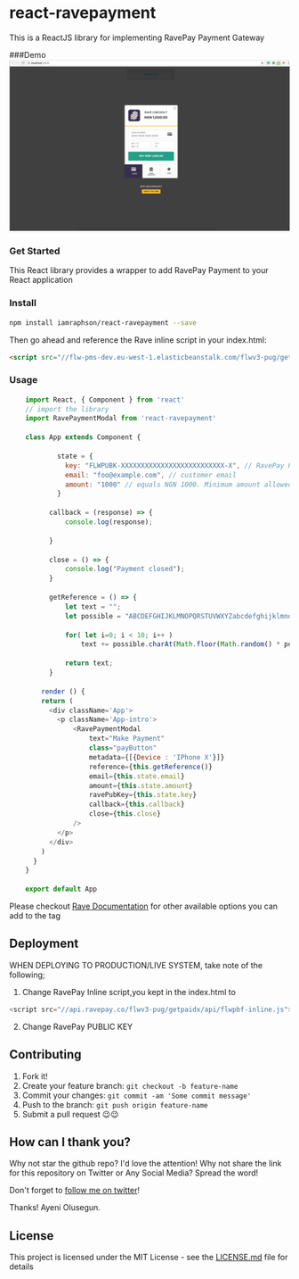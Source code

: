 # react-ravepayment

This is a ReactJS library for implementing RavePay Payment Gateway

###Demo
![Alt text](React_App.png?raw=true "Demo Image")

### Get Started

This React library provides a wrapper to add RavePay Payment to your React application

### Install
```bash
npm install iamraphson/react-ravepayment --save
```

Then go ahead and reference the Rave inline script in your index.html:
```html
<script src="//flw-pms-dev.eu-west-1.elasticbeanstalk.com/flwv3-pug/getpaidx/api/flwpbf-inline.js"></script>
```

### Usage

```javascript
    import React, { Component } from 'react'
    // import the library
    import RavePaymentModal from 'react-ravepayment'
    
    class App extends Component {
    
    		state = {
    		  key: "FLWPUBK-XXXXXXXXXXXXXXXXXXXXXXXXXX-X", // RavePay PUBLIC KEY
    		  email: "foo@example.com", // customer email
    		  amount: "1000" // equals NGN 1000. Minimum amount allowed NGN 1 while on production or live system, it's 10
    	    }
    
    	  callback = (response) => {
    		  console.log(response);
    
    	  }
    
    	  close = () => {
    		  console.log("Payment closed");
    	  }
    
    	  getReference = () => {
    		  let text = "";
    		  let possible = "ABCDEFGHIJKLMNOPQRSTUVWXYZabcdefghijklmnopqrstuvwxyz0123456789-.=";
    
    		  for( let i=0; i < 10; i++ )
    			  text += possible.charAt(Math.floor(Math.random() * possible.length));
    
    		  return text;
    	  }
    
    	render () {
        return (
          <div className='App'>
            <p className='App-intro'>
    	        <RavePaymentModal
    		        text="Make Payment"
    		        class="payButton"
    		        metadata={[{Device : 'IPhone X'}]}
    		        reference={this.getReference()}
    		        email={this.state.email}
    		        amount={this.state.amount}
    		        ravePubKey={this.state.key}
    		        callback={this.callback}
    		        close={this.close}
    	        />
            </p>
          </div>
        )
      }
    }
    
    export default App
```

Please checkout [Rave Documentation](https://flutterwavedevelopers.readme.io/docs/rave-inline-js#section-parameter-reference) for other available options you can add to the tag


## Deployment
WHEN DEPLOYING TO PRODUCTION/LIVE SYSTEM, take note of the following;
1) Change RavePay Inline script,you kept in the index.html to 
```javascript
<script src="//api.ravepay.co/flwv3-pug/getpaidx/api/flwpbf-inline.js"></script>
```
2) Change RavePay PUBLIC KEY 

## Contributing
1. Fork it!
2. Create your feature branch: `git checkout -b feature-name`
3. Commit your changes: `git commit -am 'Some commit message'`
4. Push to the branch: `git push origin feature-name`
5. Submit a pull request 😉😉

## How can I thank you?

Why not star the github repo? I'd love the attention! Why not share the link for this repository on Twitter or Any Social Media? Spread the word!

Don't forget to [follow me on twitter](https://twitter.com/iamraphson)!

Thanks!
Ayeni Olusegun.

## License
This project is licensed under the MIT License - see the [LICENSE.md](LICENSE.md) file for details
